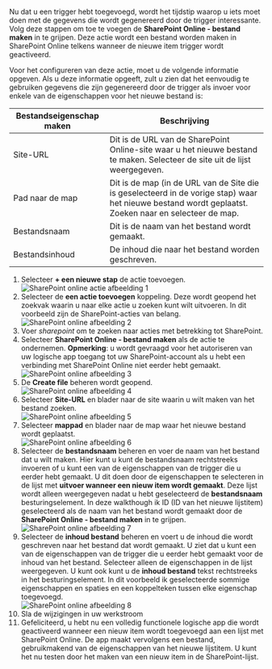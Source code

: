 Nu dat u een trigger hebt toegevoegd, wordt het tijdstip waarop u iets moet doen met de gegevens die wordt gegenereerd door de trigger interessante. Volg deze stappen om toe te voegen de **SharePoint Online - bestand maken** in te grijpen. Deze actie wordt een bestand worden maken in SharePoint Online telkens wanneer de nieuwe item trigger wordt geactiveerd. 

Voor het configureren van deze actie, moet u de volgende informatie opgeven. Als u deze informatie opgeeft, zult u zien dat het eenvoudig te gebruiken gegevens die zijn gegenereerd door de trigger als invoer voor enkele van de eigenschappen voor het nieuwe bestand is:

| Bestandseigenschap maken | Beschrijving |
| --- | --- |
| Site-URL |Dit is de URL van de SharePoint Online-site waar u het nieuwe bestand te maken. Selecteer de site uit de lijst weergegeven. |
| Pad naar de map |Dit is de map (in de URL van de Site die is geselecteerd in de vorige stap) waar het nieuwe bestand wordt geplaatst. Zoeken naar en selecteer de map. |
| Bestandsnaam |Dit is de naam van het bestand wordt gemaakt. |
| Bestandsinhoud |De inhoud die naar het bestand worden geschreven. |

1. Selecteer **+ een nieuwe stap** de actie toevoegen.  
   ![SharePoint online actie afbeelding 1](./media/connectors-create-api-sharepointonline/action-1.png)  
2. Selecteer de **een actie toevoegen** koppeling. Deze wordt geopend het zoekvak waarin u naar elke actie u zoeken kunt wilt uitvoeren. In dit voorbeeld zijn de SharePoint-acties van belang.    
   ![SharePoint online afbeelding 2](./media/connectors-create-api-sharepointonline/action-2.png)    
3. Voer *sharepoint* om te zoeken naar acties met betrekking tot SharePoint.
4. Selecteer **SharePoint Online - bestand maken** als de actie te ondernemen.   **Opmerking**: u wordt gevraagd voor het autoriseren van uw logische app toegang tot uw SharePoint-account als u hebt een verbinding met SharePoint Online niet eerder hebt gemaakt.    
   ![SharePoint online afbeelding 3](./media/connectors-create-api-sharepointonline/action-3.png)    
5. De **Create file** beheren wordt geopend.   
   ![SharePoint online afbeelding 4](./media/connectors-create-api-sharepointonline/action-4.png)     
6. Selecteer **Site-URL** en blader naar de site waarin u wilt maken van het bestand zoeken.     
   ![SharePoint online afbeelding 5](./media/connectors-create-api-sharepointonline/action-5.png)  
7. Selecteer **mappad** en blader naar de map waar het nieuwe bestand wordt geplaatst.  
   ![SharePoint online afbeelding 6](./media/connectors-create-api-sharepointonline/action-6.png)  
8. Selecteer de **bestandsnaam** beheren en voer de naam van het bestand dat u wilt maken. Hier kunt u kunt de bestandsnaam rechtstreeks invoeren of u kunt een van de eigenschappen van de trigger die u eerder hebt gemaakt. U dit doen door de eigenschappen te selecteren in de lijst met **uitvoer wanneer een nieuw item wordt gemaakt**. Deze lijst wordt alleen weergegeven nadat u hebt geselecteerd de **bestandsnaam** besturingselement. In deze walkthough ik ID (ID van het nieuwe lijstitem) geselecteerd als de naam van het bestand wordt gemaakt door de **SharePoint Online - bestand maken** in te grijpen.    
   ![SharePoint online afbeelding 7](./media/connectors-create-api-sharepointonline/action-7.png)  
9. Selecteer de **inhoud bestand** beheren en voert u de inhoud die wordt geschreven naar het bestand dat wordt gemaakt. U ziet dat u kunt een van de eigenschappen van de trigger die u eerder hebt gemaakt voor de inhoud van het bestand. Selecteer alleen de eigenschappen in de lijst weergegeven. U kunt ook kunt u de **inhoud bestand** tekst rechtstreeks in het besturingselement. In dit voorbeeld ik geselecteerde sommige eigenschappen en spaties en een koppelteken tussen elke eigenschap toegevoegd.        
   ![SharePoint online afbeelding 8](./media/connectors-create-api-sharepointonline/action-8.png)  
10. Sla de wijzigingen in uw werkstroom  
11. Gefeliciteerd, u hebt nu een volledig functionele logische app die wordt geactiveerd wanneer een nieuw item wordt toegevoegd aan een lijst met SharePoint Online. De app maakt vervolgens een bestand, gebruikmakend van de eigenschappen van het nieuwe lijstitem.  U kunt het nu testen door het maken van een nieuw item in de SharePoint-lijst. 

